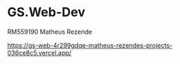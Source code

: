 # GS.Web-Dev
RM559190 Matheus Rezende

https://gs-web-4r299gdqe-matheus-rezendes-projects-036ce8c5.vercel.app/
